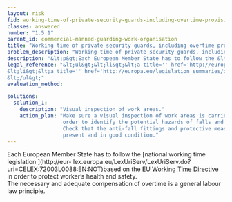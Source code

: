 ```yaml
---
layout: risk
fid: working-time-of-private-security-guards-including-overtime-provisions-is-as-stipulated-by-national-legislation-or-collective-labour-agreement
classes: answered
number: "1.5.1"
parent_id: commercial-manned-guarding-work-organisation
title: "Working time of private security guards, including overtime provisions, is as stipulated by national legislation or collective labour agreement."
problem_description: "Working time of private security guards, including overtime provisions, is not as stipulated by national legislation or collective labour agreement."
description: "&lt;p&gt;Each European Member State has to follow the &lt;a title='' href='http://eur-lex.europa.eu/LexUriServ/LexUriServ.do?uri=CELEX:72003L0088:EN:NOT' rel='nofollow' target='_blank'&gt;national working time legislation &lt;/a&gt;based on the &lt;a title='' href='http://europa.eu/legislation_summaries/other/c10405_en.htm' rel='nofollow' target='_blank'&gt;EU Working Time Directive&lt;/a&gt; in order to protect worker’s health and safety.&lt;br/&gt;The necessary and adequate compensation of overtime is a general labour law principle.&lt;/p&gt;"
legal_reference: "&lt;ul&gt;&lt;li&gt;&lt;a title='' href='http://europa.eu/legislation_summaries/employment_and_social_policy/health_hygiene_safety_at_work/c11113_en.htm' rel='nofollow' target='_blank'&gt;89/391/CEE Implementing measures to improve the health and safety of workers (framework directive)&lt;/a&gt;&lt;/li&gt;&amp;#13;
&lt;li&gt;&lt;a title='' href='http://europa.eu/legislation_summaries/other/c10405_en.htm' rel='nofollow' target='_blank'&gt;93/104/CEE Directive concerning certain aspects of the organization of working time&lt;/a&gt;&lt;/li&gt;&amp;#13;
&lt;/ul&gt;"
evaluation_method: 

solutions:
  solution_1:
    description: "Visual inspection of work areas."
    action_plan: "Make sure a visual inspection of work areas is carried out in
                  order to identify the potential hazards of falls and slips.
                  Check that the anti-fall fittings and protective measures are
                  present and in good condition."
---
```

Each European Member State has to follow the [national working time
legislation ](http://eur-
lex.europa.eu/LexUriServ/LexUriServ.do?uri=CELEX:72003L0088:EN:NOT)based on
the [EU Working Time
Directive](http://europa.eu/legislation_summaries/other/c10405_en.htm) in
order to protect worker’s health and safety.  
The necessary and adequate compensation of overtime is a general labour law
principle.


